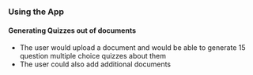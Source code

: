 ### Using the App

#### Generating Quizzes out of documents
- The user would upload a document and would be able to generate 15 question multiple choice quizzes about them
- The user could also add additional documents